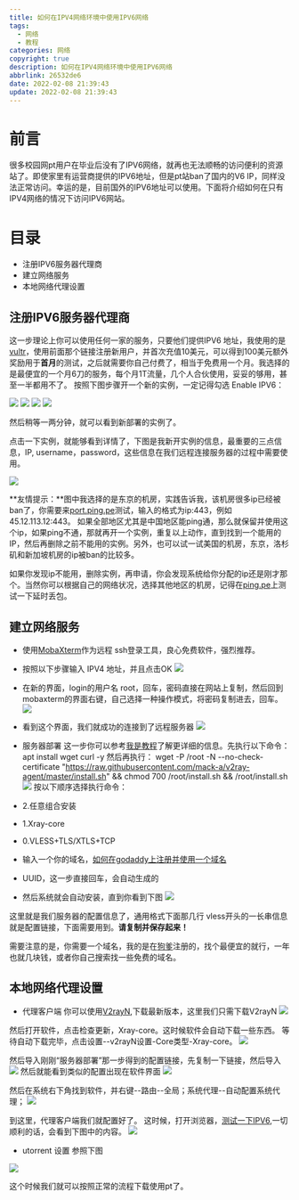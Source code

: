 ```yaml
---
title: 如何在IPV4网络环境中使用IPV6网络
tags:
  - 网络
  - 教程
categories: 网络
copyright: true
description: 如何在IPV4网络环境中使用IPV6网络
abbrlink: 26532de6
date: 2022-02-08 21:39:43
update: 2022-02-08 21:39:43
---
```

# 前言

很多校园网pt用户在毕业后没有了IPV6网络，就再也无法顺畅的访问便利的资源站了。即使家里有运营商提供的IPV6地址，但是pt站ban了国内的V6 IP，同样没法正常访问。幸运的是，目前国外的IPV6地址可以使用。下面将介绍如何在只有IPV4网络的情况下访问IPV6网站。

# 目录

 - 注册IPV6服务器代理商
 - 建立网络服务
 - 本地网络代理设置

## 注册IPV6服务器代理商

这一步理论上你可以使用任何一家的服务，只要他们提供IPV6 地址，我使用的是[vultr](https://www.vultr.com/?ref=9050063-8H)，使用前面那个链接注册新用户，并首次充值10美元，可以得到100美元额外奖励用于**首月**的测试，之后就需要你自己付费了，相当于免费用一个月。我选择的是最便宜的一个月6刀的服务，每个月1T流量，几个人合伙使用，妥妥的够用，甚至一半都用不了。
按照下图步骤开一个新的实例，一定记得勾选 Enable IPV6：

![](https://s2.loli.net/2022/02/08/YNl97eXfcOBGkHj.png)
![](https://s2.loli.net/2022/02/08/MCukRh9SKjFf4sb.png)
![](https://s2.loli.net/2022/02/08/S6zRvl1EoAGqej9.png)
![](https://s2.loli.net/2022/02/08/h7iQL4nOvSM6f9d.png)

然后稍等一两分钟，就可以看到新部署的实例了。

点击一下实例，就能够看到详情了，下图是我新开实例的信息，最重要的三点信息，IP, username，password，这些信息在我们远程连接服务器的过程中需要使用。

![](https://s2.loli.net/2022/02/08/IvYqsiyDQMVzjap.png)

**友情提示：**图中我选择的是东京的机房，实践告诉我，该机房很多ip已经被ban了，你需要来[port.ping.pe](https://port.ping.pe)测试，输入的格式为ip:443，例如 45.12.113.12:443。
如果全部地区尤其是中国地区能ping通，那么就保留并使用这个ip，如果ping不通，那就再开一个实例，重复以上动作，直到找到一个能用的IP，然后再删除之前不能用的实例。另外，也可以试一试美国的机房，东京，洛杉矶和新加坡机房的ip被ban的比较多。

如果你发现ip不能用，删除实例，再申请，你会发现系统给你分配的ip还是刚才那个。当然你可以根据自己的网络状况，选择其他地区的机房，记得在[ping.pe](https://ping.pe/)上测试一下延时丢包。

## 建立网络服务

- 使用[MobaXterm](https://mobaxterm.mobatek.net/)作为远程 ssh登录工具，良心免费软件，强烈推荐。
- 按照以下步骤输入 IPV4 地址，并且点击OK
![](https://s2.loli.net/2022/02/08/dtQEihBKo4YeRrM.png)
- 在新的界面，login的用户名 root，回车，密码直接在网站上复制，然后回到mobaxterm的界面右键，自己选择一种操作模式，将密码复制进去，回车。
![](https://s2.loli.net/2022/02/08/lxyJ9oMGh2snwPk.png)
- 看到这个界面，我们就成功的连接到了远程服务器
![](https://s2.loli.net/2022/02/08/5Q4GqULpfwsMx1E.png)

- 服务器部署 
这一步你可以参考[我是教程](https://www.jamesdailylife.com/v2ray-vless-tcp-xtls)了解更详细的信息。先执行以下命令：     
      apt install wget curl -y
然后再执行：
      wget -P /root -N --no-check-certificate "https://raw.githubusercontent.com/mack-a/v2ray-agent/master/install.sh" && chmod 700 /root/install.sh && /root/install.sh
![](https://s2.loli.net/2022/02/09/5LerG1s7UXZdNaS.png)
按以下顺序选择执行命令：
- 2.任意组合安装
- 1.Xray-core
- 0.VLESS+TLS/XTLS+TCP
- 输入一个你的域名，[如何在godaddy上注册并使用一个域名](https://www.gongsunqi.xyz/2022/02/09/%E5%A6%82%E4%BD%95%E5%9C%A8godaddy%E4%B8%8A%E6%B3%A8%E5%86%8C%E5%B9%B6%E4%BD%BF%E7%94%A8%E4%B8%80%E4%B8%AA%E5%9F%9F%E5%90%8D/)
- UUID，这一步直接回车，会自动生成的
- 然后系统就会自动安装，直到你看到下图
![](https://s2.loli.net/2022/02/09/QvkwNUfCYqKEH6G.png)

这里就是我们服务器的配置信息了，通用格式下面那几行 vless开头的一长串信息就是配置链接，下面需要用到。**请复制并保存起来！**


需要注意的是，你需要一个域名，我的是在[狗爹](https://hk.godaddy.com/offers/godaddy?isc=gofhlbhk06&countryview=1&currencyType=HKD&cdtl=c_31722013.g_2972073157.k_kwd-30997737601:loc-200.a_.d_c&msclkid=2d3287737b29148cb308e57100c03be0&utm_source=bing&utm_medium=cpc&utm_campaign=zh-hk_corp-core_sem_bh_b_x_new_x_pros_intl_x_001&utm_term=godaddy&utm_content=GD%20Corp%20Core)注册的，找个最便宜的就行，一年也就几块钱，或者你自己搜索找一些免费的域名。

## 本地网络代理设置
- 代理客户端
你可以使用[V2rayN](https://github.com/2dust/v2rayN/releases),下载最新版本，这里我们只需下载V2rayN
![](https://s2.loli.net/2022/02/08/mjC6zKedVNHO3SA.png)

然后打开软件，点击检查更新，Xray-core。这时候软件会自动下载一些东西。
等待自动下载完毕，点击设置--v2rayN设置-Core类型-Xray-core。
![](https://s2.loli.net/2022/02/08/JBlzZDvyL4uw1gU.png)

然后导入刚刚“服务器部署”那一步得到的配置链接，先复制一下链接，然后导入
![](https://s2.loli.net/2022/02/08/w8PS97D6lvicHIE.png)
然后就能看到类似的配置出现在软件界面
![](https://s2.loli.net/2022/02/08/xvVoUOYqGIKwDl9.png)

然后在系统右下角找到软件，并右键--路由--全局；系统代理--自动配置系统代理； 
![](https://s2.loli.net/2022/02/09/3oOWzh5ydDQEslq.png)

到这里，代理客户端我们就配置好了。
这时候，打开浏览器，[测试一下IPV6](http://test-ipv6.com/),一切顺利的话，会看到下图中的内容。
![](https://s2.loli.net/2022/02/09/qG7NCXF8tZlmwKU.png)

- utorrent 设置
参照下图

![](https://s2.loli.net/2022/02/09/sGulEeCWLF76X9n.png)

这个时候我们就可以按照正常的流程下载使用pt了。